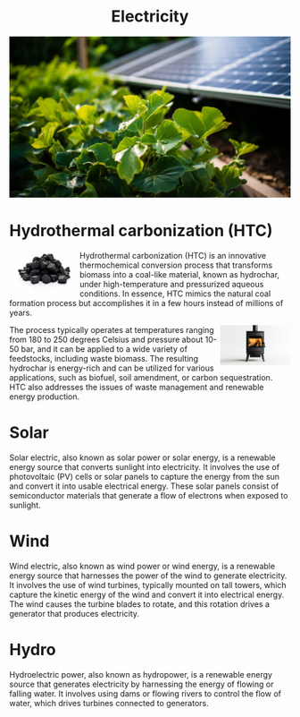 <h1 align="center"> Electricity </h1>

<p align="center" width="100%"><img src="../images/energy.png" /></p>

# Hydrothermal carbonization (HTC)

<img src="../images/coal.png" width="25%" align="left" padding="10px"/>

<p>
Hydrothermal carbonization (HTC) is an innovative thermochemical conversion process that transforms biomass into a coal-like material, known as hydrochar, under high-temperature and pressurized aqueous conditions. In essence, HTC mimics the natural coal formation process but accomplishes it in a few hours instead of millions of years.
</p>

<img src="../images/wood_stove.png" width="25%" align="right" padding="10px">

<p>
The process typically operates at temperatures ranging from 180 to 250 degrees Celsius and pressure about 10-50 bar, and it can be applied to a wide variety of feedstocks, including waste biomass. The resulting hydrochar is energy-rich and can be utilized for various applications, such as biofuel, soil amendment, or carbon sequestration. HTC also addresses the issues of waste management and renewable energy production.
</p>

# Solar

Solar electric, also known as solar power or solar energy, is a renewable energy source that converts sunlight into electricity. It involves the use of photovoltaic (PV) cells or solar panels to capture the energy from the sun and convert it into usable electrical energy. These solar panels consist of semiconductor materials that generate a flow of electrons when exposed to sunlight.

# Wind

Wind electric, also known as wind power or wind energy, is a renewable energy source that harnesses the power of the wind to generate electricity. It involves the use of wind turbines, typically mounted on tall towers, which capture the kinetic energy of the wind and convert it into electrical energy. The wind causes the turbine blades to rotate, and this rotation drives a generator that produces electricity. 

# Hydro

Hydroelectric power, also known as hydropower, is a renewable energy source that generates electricity by harnessing the energy of flowing or falling water. It involves using dams or flowing rivers to control the flow of water, which drives turbines connected to generators.